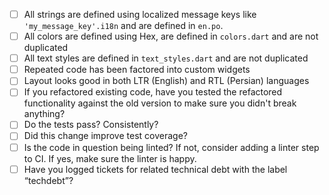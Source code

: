 
- [ ] All strings are defined using localized message keys like `'my_message_key'.i18n` and are defined in `en.po`.
- [ ] All colors are defined using Hex, are defined in `colors.dart` and are not duplicated
- [ ] All text styles are defined in `text_styles.dart` and are not duplicated
- [ ] Repeated code has been factored into custom widgets
- [ ] Layout looks good in both LTR (English) and RTL (Persian) languages
- [ ] If you refactored existing code, have you tested the refactored functionality against the old version to make sure you didn't break anything?
- [ ] Do the tests pass? Consistently?
- [ ] Did this change improve test coverage?
- [ ] Is the code in question being linted? If not, consider adding a linter step to CI. If yes, make sure the linter is happy.
- [ ] Have you logged tickets for related technical debt with the label “techdebt”?
